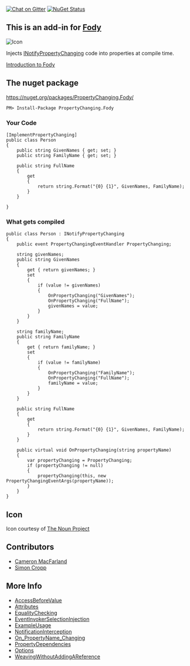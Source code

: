 [![Chat on Gitter](https://img.shields.io/gitter/room/fody/fody.svg?style=flat)](https://gitter.im/Fody)
[![NuGet Status](http://img.shields.io/nuget/v/PropertyChanging.Fody.svg?style=flat)](https://www.nuget.org/packages/PropertyChanging.Fody/)


## This is an add-in for [Fody](https://github.com/Fody/Fody/) 

![Icon](https://raw.github.com/Fody/PropertyChanging/master/Icons/package_icon.png)

Injects [INotifyPropertyChanging](http://msdn.microsoft.com/en-us/library/system.componentmodel.inotifypropertychanging.aspx) code into properties at compile time.

[Introduction to Fody](http://github.com/Fody/Fody/wiki/SampleUsage)


## The nuget package

https://nuget.org/packages/PropertyChanging.Fody/

    PM> Install-Package PropertyChanging.Fody


### Your Code

    [ImplementPropertyChanging]
    public class Person
    {
        public string GivenNames { get; set; }
        public string FamilyName { get; set; }

        public string FullName
        {
            get
            {
                return string.Format("{0} {1}", GivenNames, FamilyName);
            }
        }

    }


### What gets compiled

    public class Person : INotifyPropertyChanging
    {
        public event PropertyChangingEventHandler PropertyChanging;

        string givenNames;
        public string GivenNames
        {
            get { return givenNames; }
            set
            {
                if (value != givenNames)
                {
                    OnPropertyChanging("GivenNames");
                    OnPropertyChanging("FullName");
                    givenNames = value;
                }
            }
        }

        string familyName;
        public string FamilyName
        {
            get { return familyName; }
            set 
            {
                if (value != familyName)
                {
                    OnPropertyChanging("FamilyName");
                    OnPropertyChanging("FullName");
                    familyName = value;
                }
            }
        }

        public string FullName
        {
            get
            {
                return string.Format("{0} {1}", GivenNames, FamilyName);
            }
        }

        public virtual void OnPropertyChanging(string propertyName)
        {
            var propertyChanging = PropertyChanging;
            if (propertyChanging != null)
            {
                propertyChanging(this, new PropertyChangingEventArgs(propertyName));
            }
        }
    }


## Icon

Icon courtesy of [The Noun Project](http://thenounproject.com)


## Contributors

 * [Cameron MacFarland](https://github.com/distantcam)
 * [Simon Cropp](https://github.com/simoncropp)


## More Info

* [AccessBeforeValue](https://github.com/Fody/PropertyChanging/wiki/AccessBeforeValue)
* [Attributes](https://github.com/Fody/PropertyChanging/wiki/Attributes)
* [EqualityChecking](https://github.com/Fody/PropertyChanging/wiki/EqualityChecking)
* [EventInvokerSelectionInjection](https://github.com/Fody/PropertyChanging/wiki/EventInvokerSelectionInjection)
* [ExampleUsage](https://github.com/Fody/PropertyChanging/wiki/ExampleUsage)
* [NotificationInterception](https://github.com/Fody/PropertyChanging/wiki/NotificationInterception)
* [On_PropertyName_Changing](https://github.com/Fody/PropertyChanging/wiki/On_PropertyName_Changing)
* [PropertyDependencies](https://github.com/Fody/PropertyChanging/wiki/PropertyDependencies)
* [Options](https://github.com/Fody/PropertyChanging/wiki/Options)
* [WeavingWithoutAddingAReference](https://github.com/Fody/PropertyChanging/wiki/WeavingWithoutAddingAReference)

